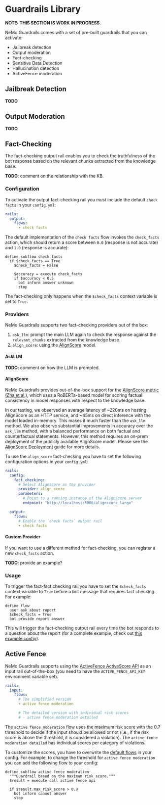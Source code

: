 # Guardrails Library

**NOTE: THIS SECTION IS WORK IN PROGRESS.**

NeMo Guardrails comes with a set of pre-built guardrails that you can activate:

- Jailbreak detection
- Output moderation
- Fact-checking
- Sensitive Data Detection
- Hallucination detection
- ActiveFence moderation

## Jailbreak Detection

**TODO**

## Output Moderation

**TODO**

## Fact-Checking

The fact-checking output rail enables you to check the truthfulness of the bot response based on the relevant chunks extracted from the knowledge base.

**TODO**: comment on the relationship with the KB.

### Configuration

To activate the output fact-checking rail you must include the default `check facts` in your `config.yml`:

```yaml
rails:
  output:
    flows:
      - check facts
```

The default implementation of the `check facts` flow invokes the `check_facts` action, which should return a score between `0.0` (response is not accurate) and `1.0` (response is accurate):

```colang
define subflow check facts
  if $check_facts == True
    $check_facts = False

    $accuracy = execute check_facts
    if $accuracy < 0.5
      bot inform answer unknown
      stop
```

The fact-checking only happens when the `$check_facts` context variable is set to `True`.

### Providers

NeMo Guardrails supports two fact-checking providers out of the box:

1. `ask_llm`: prompt the main LLM again to check the response against the `relevant_chunks` extracted from the knowledge base.
2. `align_score`: using the [AlignScore](https://aclanthology.org/2023.acl-long.634.pdf) model.

#### AskLLM

**TODO**: comment on how the LLM is prompted.

#### AlignScore

NeMo Guardrails provides out-of-the-box support for the [AlignScore metric (Zha et al.)](https://aclanthology.org/2023.acl-long.634.pdf), which uses a RoBERTa-based model for scoring factual consistency in model responses with respect to the knowledge base.

In our testing, we observed an average latency of ~220ms on hosting AlignScore as an HTTP service, and ~45ms on direct inference with the model loaded in-memory. This makes it much faster than the `ask_llm` method. We also observe substantial improvements in accuracy over the `ask_llm` method, with a balanced performance on both factual and counterfactual statements. However, this method requires an on-prem deployment of the publicly available AlignScore model. Please see the [AlignScore Deployment](./advanced/align_score_deployment.md) guide for more details.

To use the `align_score` fact-checking you have to set the following configuration options in your `config.yml`:

```yaml
rails:
  config:
    fact_checking:
      # Select AlignScore as the provider
      provider: align_score
      parameters:
        # Point to a running instance of the AlignScore server
        endpoint: "http://localhost:5000/alignscore_large"

  output:
    flows:
      # Enable the `check facts` output rail
      - check facts
```

#### Custom Provider

If you want to use a different method for fact-checking, you can register a new `check_facts` action.

**TODO**: provide an example?

### Usage

To trigger the fact-fact checking rail you have to set the `$check_facts` context variable to `True` before a bot message that requires fact checking. For example:

```colang
define flow
  user ask about report
  $check_facts = True
  bot provide report answer
```

This will trigger the fact-checking output rail every time the bot responds to a question about the report (for a complete example, check out [this example config](../../examples/configs/fact_checking)).


## Active Fence

NeMo Guardrails supports using the [ActiveFence ActiveScore API](https://docs.activefence.com/index.html) as an input rail out-of-the-box (you need to have the `ACTIVE_FENCE_API_KEY` environment variable set).

```yaml
rails:
  input:
    flows:
      # The simplified version
      - active fence moderation

      # The detailed version with individual risk scores
      # - active fence moderation detailed
```

The `active fence moderation` flow uses the maximum risk score with the 0.7 threshold to decide if the input should be allowed or not (i.e., if the risk score is above the threshold, it is considered a violation). The `active fence moderation detailed` has individual scores per category of violations.

To customize the scores, you have to overwrite the [default flows](../nemoguardrails/library/active_fence/flows.co) in your config. For example, to change the threshold for `active fence moderation` you can add the following flow to your config:

```colang
define subflow active fence moderation
  """Guardrail based on the maximum risk score."""
  $result = execute call active fence api

  if $result.max_risk_score > 0.9
    bot inform cannot answer
    stop
```
